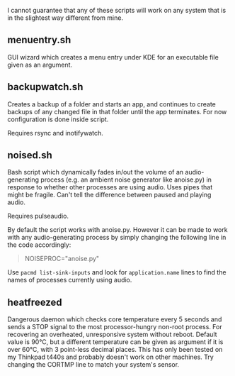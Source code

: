 I cannot guarantee that any of these scripts will work on any system that is in the slightest way different from mine.

## menuentry.sh

GUI wizard which creates a menu entry under KDE for an executable file given as an argument.

## backupwatch.sh

Creates a backup of a folder and starts an app, and continues to create backups of any changed file in that folder until the app terminates.
For now configuration is done inside script. 

Requires rsync and inotifywatch.

## noised.sh

Bash script which dynamically fades in/out the volume of an audio-generating process (e.g. an ambient noise generator like anoise.py) in response to whether other processes are using audio. Uses pipes that might be fragile. Can't tell the difference between paused and playing audio.

Requires pulseaudio.

By default the script works with anoise.py. However it can be made to work with any audio-generating process by simply changing the following line in the code accordingly:

> NOISEPROC="anoise.py"

Use `pacmd list-sink-inputs` and look for `application.name` lines to find the names of processes currently using audio.

## heatfreezed

Dangerous daemon which checks core temperature every 5 seconds and sends a STOP signal to the most processor-hungry non-root process. For recovering an overheated, unresponsive system without reboot. Default value is 90°C, but a different temperature can be given as argument if it is over 60°C, with 3 point-less decimal places. This has only been tested on my Thinkpad t440s and probably doesn't work on other machines. Try changing the CORTMP line to match your system's sensor.
